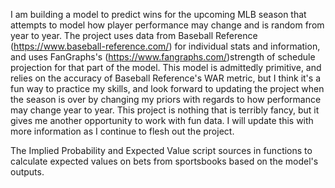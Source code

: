I am building a model to predict wins for the upcoming MLB season that attempts to model how player performance may change and is random from year to year. 
The project uses data from Baseball Reference (https://www.baseball-reference.com/) for individual stats and information, and uses FanGraphs's (https://www.fangraphs.com/)strength of schedule projection for that part of the model.
This model is admittedly primitive, and relies on the accuracy of Baseball Reference's WAR metric, but I think it's a fun way to practice my skills, and look forward to updating the project when the season is over by changing my priors with regards to how performance may change year to year.
This project is nothing that is terribly fancy, but it gives me another opportunity to work with fun data.
I will update this with more information as I continue to flesh out the project.

The Implied Probability and Expected Value script sources in functions to calculate expected values on bets from sportsbooks based on the model's outputs.
